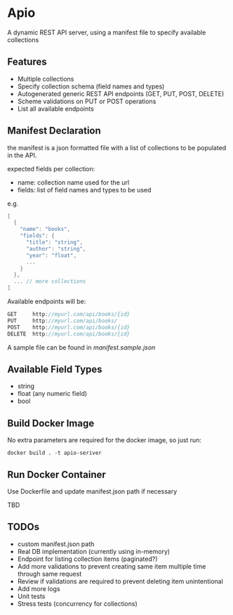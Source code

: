 # Apio

A dynamic REST API server, using a manifest file to specify available collections

## Features

 - Multiple collections
 - Specify collection schema (field names and types)
 - Autogenerated generic REST API endpoints (GET, PUT, POST, DELETE)
 - Scheme validations on PUT or POST operations
 - List all available endpoints
 
 
## Manifest Declaration

the manifest is a json formatted file with a list of collections to be populated in the API.


expected fields per collection:
 - name: collection name used for the url
 - fields: list of field names and types to be used

e.g.

```go
[
  {
    "name": "books",
    "fields": {
      "title": "string",
      "author": "string",
      "year": "float",
      ...
    }
  },
  ... // more collections
]
```

Available endpoints will be:

```go
GET     http://myurl.com/api/books/{id}
PUT     http://myurl.com/api/books/
POST    http://myurl.com/api/books/{id}
DELETE  http://myurl.com/api/books/{id}
```

A sample file can be found in *manifest.sample.json*


## Available Field Types

 - string
 - float (any numeric field)
 - bool
 
 
## Build Docker Image

No extra parameters are required for the docker image, so just run:

`docker build . -t apio-seriver`

## Run Docker Container

Use Dockerfile and update manifest.json path if necessary

TBD

## TODOs

 - custom manifest.json path
 - Real DB implementation (currently using in-memory)
 - Endpoint for listing collection items (paginated?)
 - Add more validations to prevent creating same item multiple time through same request
 - Review if validations are required to prevent deleting item unintentional
 - Add more logs
 - Unit tests
 - Stress tests (concurrency for collections)